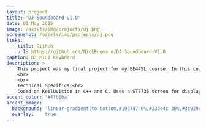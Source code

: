 ```yaml
---
layout: project
title: 'DJ Soundboard v1.0'
date: 01 May 2015
image: /assets/img/projects/dj.png
screenshot: /assets/img/projects/dj.png
links:
  - title: Github
    url: https://github.com/NickEngmann/DJ-Soundboard-V1.0
caption: DJ MIDI Keyboard
description: >
    This project was my final project for my EE445L course. In this course we spend weeks developing hardware/software projects. Over the course of three weeks my labpartner and I created a DJ Soundboard. The soundboard had 4 functioning buttons which each produced a different sound. These sounds could be layered to create fully functional musical tracks. We also designed and created our own PCB for this project.
    <br>
    <br>
    Technical Specifics:<br>
    Coded on KeilUVision in C++ and C. Uses a ST7735 screen for display and a LMS3811 for processing. Has an AUX Cable output for sound.
accent_color: '#4fb1ba'
accent_image:
  background: 'linear-gradient(to bottom,#193747 0%,#233e4c 30%,#3c929e 50%,#d5d5d4 70%,#cdccc8 100%)'
  overlay:    true
---
```

